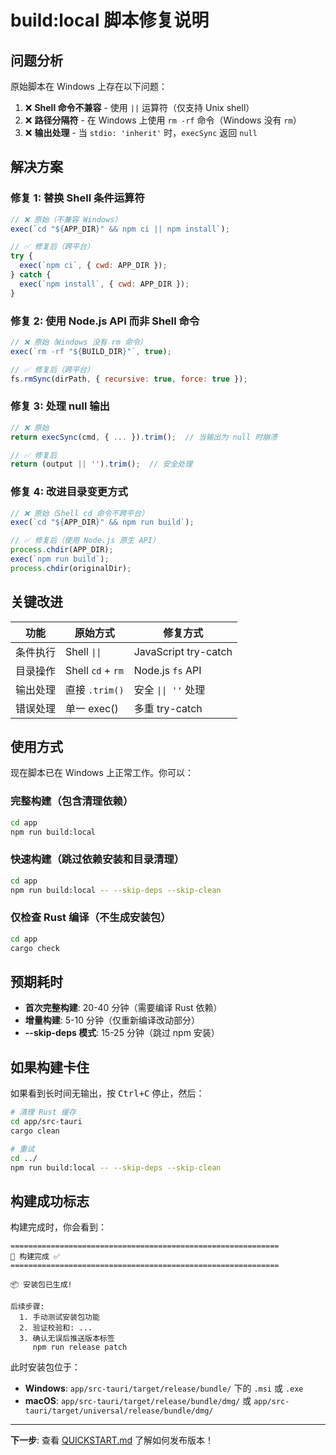 # build:local 脚本修复说明

## 问题分析

原始脚本在 Windows 上存在以下问题：

1. ❌ **Shell 命令不兼容** - 使用 `||` 运算符（仅支持 Unix shell）
2. ❌ **路径分隔符** - 在 Windows 上使用 `rm -rf` 命令（Windows 没有 `rm`）
3. ❌ **输出处理** - 当 `stdio: 'inherit'` 时，`execSync` 返回 `null`

## 解决方案

### 修复 1: 替换 Shell 条件运算符
```javascript
// ❌ 原始（不兼容 Windows）
exec(`cd "${APP_DIR}" && npm ci || npm install`);

// ✅ 修复后（跨平台）
try {
  exec(`npm ci`, { cwd: APP_DIR });
} catch {
  exec(`npm install`, { cwd: APP_DIR });
}
```

### 修复 2: 使用 Node.js API 而非 Shell 命令
```javascript
// ❌ 原始（Windows 没有 rm 命令）
exec(`rm -rf "${BUILD_DIR}"`, true);

// ✅ 修复后（跨平台）
fs.rmSync(dirPath, { recursive: true, force: true });
```

### 修复 3: 处理 null 输出
```javascript
// ❌ 原始
return execSync(cmd, { ... }).trim();  // 当输出为 null 时崩溃

// ✅ 修复后
return (output || '').trim();  // 安全处理
```

### 修复 4: 改进目录变更方式
```javascript
// ❌ 原始（Shell cd 命令不跨平台）
exec(`cd "${APP_DIR}" && npm run build`);

// ✅ 修复后（使用 Node.js 原生 API）
process.chdir(APP_DIR);
exec(`npm run build`);
process.chdir(originalDir);
```

## 关键改进

| 功能 | 原始方式 | 修复方式 |
|------|--------|--------|
| 条件执行 | Shell `\|\|` | JavaScript try-catch |
| 目录操作 | Shell `cd` + `rm` | Node.js `fs` API |
| 输出处理 | 直接 `.trim()` | 安全 `\|\| ''` 处理 |
| 错误处理 | 单一 exec() | 多重 try-catch |

## 使用方式

现在脚本已在 Windows 上正常工作。你可以：

### 完整构建（包含清理依赖）
```bash
cd app
npm run build:local
```

### 快速构建（跳过依赖安装和目录清理）
```bash
cd app
npm run build:local -- --skip-deps --skip-clean
```

### 仅检查 Rust 编译（不生成安装包）
```bash
cd app
cargo check
```

## 预期耗时

- **首次完整构建**: 20-40 分钟（需要编译 Rust 依赖）
- **增量构建**: 5-10 分钟（仅重新编译改动部分）
- **--skip-deps 模式**: 15-25 分钟（跳过 npm 安装）

## 如果构建卡住

如果看到长时间无输出，按 <kbd>Ctrl+C</kbd> 停止，然后：

```bash
# 清理 Rust 缓存
cd app/src-tauri
cargo clean

# 重试
cd ../
npm run build:local -- --skip-deps --skip-clean
```

## 构建成功标志

构建完成时，你会看到：

```
============================================================
📌 构建完成 ✅
============================================================

📦 安装包已生成!

后续步骤:
  1. 手动测试安装包功能
  2. 验证校验和: ...
  3. 确认无误后推送版本标签
     npm run release patch
```

此时安装包位于：
- **Windows**: `app/src-tauri/target/release/bundle/` 下的 `.msi` 或 `.exe`
- **macOS**: `app/src-tauri/target/release/bundle/dmg/` 或 `app/src-tauri/target/universal/release/bundle/dmg/`

---

**下一步**: 查看 [QUICKSTART.md](./QUICKSTART.md) 了解如何发布版本！
